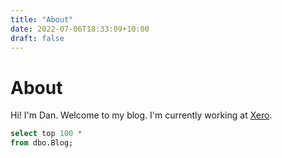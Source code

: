 ```yaml
---
title: "About"
date: 2022-07-06T18:33:09+10:00
draft: false
---
```


# About

Hi! I'm Dan. Welcome to my blog. I'm currently working at [Xero](https://www.xero.com/).

```sql
select top 100 *
from dbo.Blog;
```
